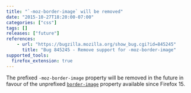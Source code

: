 ```yaml
---
title: "`-moz-border-image` will be removed"
date: "2015-10-27T18:20:00-07:00"
categories: ["css"]
tags: []
releases: ["future"]
references:
    - url: "https://bugzilla.mozilla.org/show_bug.cgi?id=845245"
      title: "Bug 845245 - Remove support for -moz-border-image"
supported_tools:
  firefox_extension: true
---
```

The prefixed `-moz-border-image` property will be removed in the future in favour of the unprefixed [`border-image`](https://developer.mozilla.org/docs/Web/CSS/border-image) property available since Firefox 15.
